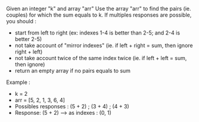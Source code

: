 Given an integer "k" and array "arr"
Use the array "arr" to find the pairs (ie. couples) for which the sum equals to k.
If multiples responses are possible, you should :
- start from left to right (ex: indexes 1-4 is better than 2-5; and 2-4 is better 2-5)
- not take account of "mirror indexes" (ie. if left + right = sum, then ignore right + left)
- not take account twice of the same index twice (ie. if left + left = sum, then ignore)
- return an empty array if no pairs equals to sum

Example :
- k = 2
- arr = [5, 2, 1, 3, 6, 4]
- Possibles responses : (5 + 2) ; (3 + 4) ; (4 + 3)
- Response: (5 + 2) --> as indexes : (0, 1)

